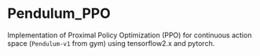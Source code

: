 # Pendulum_PPO
Implementation of Proximal Policy Optimization (PPO) for continuous action space (`Pendulum-v1` from gym) using tensorflow2.x and pytorch.
